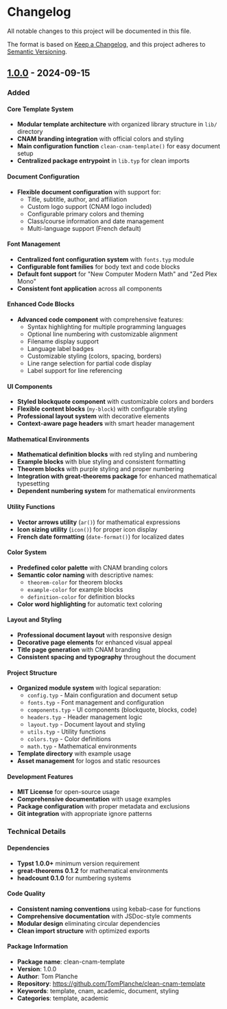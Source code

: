 # Changelog

All notable changes to this project will be documented in this file.

The format is based on [Keep a Changelog](https://keepachangelog.com/en/1.1.0/),
and this project adheres to [Semantic Versioning](https://semver.org/spec/v2.0.0.html).

## [1.0.0] - 2024-09-15

### Added

#### Core Template System
- **Modular template architecture** with organized library structure in `lib/` directory
- **CNAM branding integration** with official colors and styling
- **Main configuration function** `clean-cnam-template()` for easy document setup
- **Centralized package entrypoint** in `lib.typ` for clean imports

#### Document Configuration
- **Flexible document configuration** with support for:
  - Title, subtitle, author, and affiliation
  - Custom logo support (CNAM logo included)
  - Configurable primary colors and theming
  - Class/course information and date management
  - Multi-language support (French default)

#### Font Management
- **Centralized font configuration system** with `fonts.typ` module
- **Configurable font families** for body text and code blocks
- **Default font support** for "New Computer Modern Math" and "Zed Plex Mono"
- **Consistent font application** across all components

#### Enhanced Code Blocks
- **Advanced code component** with comprehensive features:
  - Syntax highlighting for multiple programming languages
  - Optional line numbering with customizable alignment
  - Filename display support
  - Language label badges
  - Customizable styling (colors, spacing, borders)
  - Line range selection for partial code display
  - Label support for line referencing

#### UI Components
- **Styled blockquote component** with customizable colors and borders
- **Flexible content blocks** (`my-block`) with configurable styling
- **Professional layout system** with decorative elements
- **Context-aware page headers** with smart header management

#### Mathematical Environments
- **Mathematical definition blocks** with red styling and numbering
- **Example blocks** with blue styling and consistent formatting
- **Theorem blocks** with purple styling and proper numbering
- **Integration with great-theorems package** for enhanced mathematical typesetting
- **Dependent numbering system** for mathematical environments

#### Utility Functions
- **Vector arrows utility** (`ar()`) for mathematical expressions
- **Icon sizing utility** (`icon()`) for proper icon display
- **French date formatting** (`date-format()`) for localized dates

#### Color System
- **Predefined color palette** with CNAM branding colors
- **Semantic color naming** with descriptive names:
  - `theorem-color` for theorem blocks
  - `example-color` for example blocks
  - `definition-color` for definition blocks
- **Color word highlighting** for automatic text coloring

#### Layout and Styling
- **Professional document layout** with responsive design
- **Decorative page elements** for enhanced visual appeal
- **Title page generation** with CNAM branding
- **Consistent spacing and typography** throughout the document

#### Project Structure
- **Organized module system** with logical separation:
  - `config.typ` - Main configuration and document setup
  - `fonts.typ` - Font management and configuration
  - `components.typ` - UI components (blockquote, blocks, code)
  - `headers.typ` - Header management logic
  - `layout.typ` - Document layout and styling
  - `utils.typ` - Utility functions
  - `colors.typ` - Color definitions
  - `math.typ` - Mathematical environments
- **Template directory** with example usage
- **Asset management** for logos and static resources

#### Development Features
- **MIT License** for open-source usage
- **Comprehensive documentation** with usage examples
- **Package configuration** with proper metadata and exclusions
- **Git integration** with appropriate ignore patterns

### Technical Details

#### Dependencies
- **Typst 1.0.0+** minimum version requirement
- **great-theorems 0.1.2** for mathematical environments
- **headcount 0.1.0** for numbering systems

#### Code Quality
- **Consistent naming conventions** using kebab-case for functions
- **Comprehensive documentation** with JSDoc-style comments
- **Modular design** eliminating circular dependencies
- **Clean import structure** with optimized exports

#### Package Information
- **Package name**: clean-cnam-template
- **Version**: 1.0.0
- **Author**: Tom Planche
- **Repository**: https://github.com/TomPlanche/clean-cnam-template
- **Keywords**: template, cnam, academic, document, styling
- **Categories**: template, academic

[1.0.0]: https://github.com/TomPlanche/clean-cnam-template/releases/tag/v1.0.0
